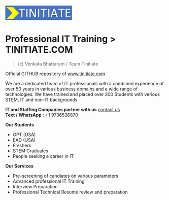 ![tinitiate.com](images/logo_tinitiate.png)

# Professional IT Training > TINITIATE.COM
> (c) Venkata Bhattaram / Team Tinitiate

Official GITHUB repository of www.tinitiate.com

We are a dedicated team of IT professionals with a combined experience of over 50 years in various business domains and a wide range of technologies.
We have trained and placed over 200 Students with verious STEM, IT and non-IT backgrounds.

**IT and Staffing Companies partner with us** [contact us](https://docs.google.com/forms/d/e/1FAIpQLScuroC1zbuJWniiGF3spFQELdZPOrWtQ3R1pPKSgfSJoZjkNA/viewform)  
**Text / WhatsApp** : +1 9736536870  

**Our Students**
* OPT (USA)
* EAD (USA)
* Freshers
* STEM Graduates
* People seeking a career in IT

**Our Services**
* Pre-screening of candiates on various parameters
* Advanced professional IT Training
* Interview Preparation
* Professional Technical Resume review and preparation
